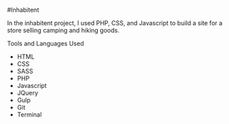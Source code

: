 #Inhabitent

In the inhabitent project, I used PHP, CSS, and Javascript to build a site for a store selling camping and hiking goods.

Tools and Languages Used

* HTML
* CSS
* SASS
* PHP
* Javascript
* JQuery
* Gulp
* Git
* Terminal